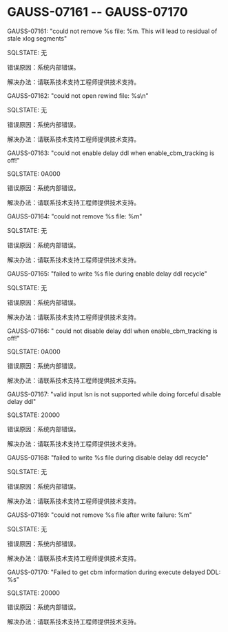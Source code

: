 # GAUSS-07161 -- GAUSS-07170<a name="ZH-CN_TOPIC_0302072890"></a>

GAUSS-07161: "could not remove %s file: %m. This will lead to residual of stale xlog segments"

SQLSTATE: 无

错误原因：系统内部错误。

解决办法：请联系技术支持工程师提供技术支持。

GAUSS-07162: "could not open rewind file: %s\\n"

SQLSTATE: 无

错误原因：系统内部错误。

解决办法：请联系技术支持工程师提供技术支持。

GAUSS-07163: "could not enable delay ddl when enable\_cbm\_tracking is off!"

SQLSTATE: 0A000

错误原因：系统内部错误。

解决办法：请联系技术支持工程师提供技术支持。

GAUSS-07164: "could not remove %s file: %m"

SQLSTATE: 无

错误原因：系统内部错误。

解决办法：请联系技术支持工程师提供技术支持。

GAUSS-07165: "failed to write %s file during enable delay ddl recycle"

SQLSTATE: 无

错误原因：系统内部错误。

解决办法：请联系技术支持工程师提供技术支持。

GAUSS-07166: " could not disable delay ddl when enable\_cbm\_tracking is off!"

SQLSTATE: 0A000

错误原因：系统内部错误。

解决办法：请联系技术支持工程师提供技术支持。

GAUSS-07167: "valid input lsn is not supported while doing forceful disable delay ddl"

SQLSTATE: 20000

错误原因：系统内部错误。

解决办法：请联系技术支持工程师提供技术支持。

GAUSS-07168: "failed to write %s file during disable delay ddl recycle"

SQLSTATE: 无

错误原因：系统内部错误。

解决办法：请联系技术支持工程师提供技术支持。

GAUSS-07169: "could not remove %s file after write failure: %m"

SQLSTATE: 无

错误原因：系统内部错误。

解决办法：请联系技术支持工程师提供技术支持。

GAUSS-07170: "Failed to get cbm information during execute delayed DDL: %s"

SQLSTATE: 20000

错误原因：系统内部错误。

解决办法：请联系技术支持工程师提供技术支持。

